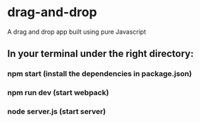 # drag-and-drop 
A drag and drop app built using pure Javascript

## In your terminal under the right directory:
### npm start (install the dependencies in package.json)
### npm run dev (start webpack)
### node server.js (start server)

